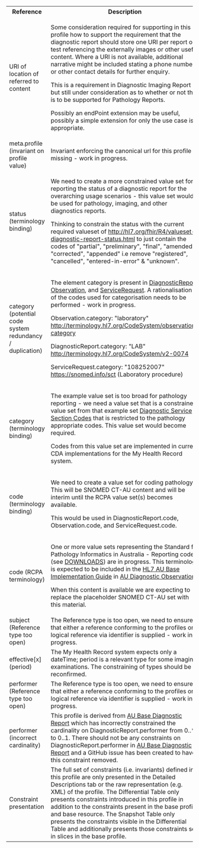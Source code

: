 <table class="list" width="100%">
<tbody>
  <tr>
    <th>Reference</th>
    <th>Description</th>
    <th>Issue No.</th>
  </tr>
    <tr>
    <td>URI of location of referred to content</td>
    <td><p>Some consideration required for supporting in this profile how to support the requirement that the diagnostic report should store one URI per report or test referencing the externally images or other useful content. Where a URI is not available, additional narrative might be included stating a phone number or other contact details for further enquiry.</p>
        <p>This is a requirement in Diagnostic Imaging Report but still under consideration as to whether or not this is to be supported for Pathology Reports.</p>
        <p>Possibly an endPoint extension may be useful, possibly a simple extension for only the use case is appropriate.</p></td>
    <td>See <a href="https://github.com/AuDigitalHealth/ci-fhir-r4/issues/32">ci-fhir-r4/issues/32</a></td>
   </tr>
  <tr>
    <td>meta.profile (invariant on profile value)</td>
    <td>Invariant enforcing the canonical url for this profile is missing - work in progress.</td>
    <td>See <a href="https://github.com/AuDigitalHealth/ci-fhir-r4/issues/23">ci-fhir-r4/issues/23</a></td>
   </tr>
  <tr>
    <td>status (terminology binding)</td>
    <td><p>We need to create a more constrained value set for reporting the status of a diagnostic report for the overarching usage scenarios - this value set would be used for pathology, imaging, and other diagnostics reports.</p>
        <p>Thinking to constrain the status with the current required valueset of <a href="http://hl7.org/fhir/R4/valueset-diagnostic-report-status.html">http://hl7.org/fhir/R4/valueset-diagnostic-report-status.html</a> to just contain the codes of "partial", "preliminary", "final", "amended", "corrected", "appended" i.e remove "registered", "cancelled", "entered-in-error" & "unknown".</p></td>
    <td>See <a href="https://github.com/AuDigitalHealth/ci-fhir-r4/issues/23">ci-fhir-r4/issues/23</a>, and <a href="https://jira.aws.tooling/browse/FTR-933">jira.aws.tooling/browse/FTR-933</a></td>
   </tr>
   <tr>
    <td>category (potential code system redundancy / duplication)</td>
    <td><p>The element category is present in <a href="http://hl7.org/fhir/R4/diagnosticreport.html">DiagnosticReport</a>, <a href="http://hl7.org/fhir/R4/observation.html">Observation</a>, and <a href="http://hl7.org/fhir/R4/servicerequest.html">ServiceRequest</a>. A rationalisation of the codes used for categorisation needs to be performed - work in progress.</p>
        <p>Observation.category: "laboratory" <a href="http://hl7.org/fhir/R4/codesystem-observation-category.html">http://terminology.hl7.org/CodeSystem/observation-category</a></p>
        <p>DiagnosticReport.category: "LAB" <a href="http://hl7.org/fhir/R4/v2/0074/index.html">http://terminology.hl7.org/CodeSystem/v2-0074</a></p>
        <p>ServiceRequest.category: "108252007" <a href="http://hl7.org/fhir/R4/snomedct.html">https://snomed.info/sct</a> (Laboratory procedure)</p></td>
    <td>See <a href="https://github.com/AuDigitalHealth/ci-fhir-r4/issues/28">ci-fhir-r4/issues/28</a></td>
   </tr>
   <tr>
    <td>category (terminology binding)</td>
    <td><p>The example value set is too broad for pathology reporting - we need a value set that is a constrained value set from that example set <a href="http://hl7.org/fhir/R4/valueset-diagnostic-service-sections.html">Diagnostic Service Section Codes</a> that is restricted to the pathology appropriate codes. This value set would become required.</p>
        <p>Codes from this value set are implemented in current CDA implementations for the My Health Record system.</p></td>
    <td>See <a href="https://github.com/AuDigitalHealth/ci-fhir-r4/issues/25">ci-fhir-r4/issues/25</a>, and <a href="https://jira.aws.tooling/browse/FTR-953">jira.aws.tooling/browse/FTR-953</a></td>
   </tr> 
   <tr>
    <td>code (terminology binding)</td>
    <td><p>We need to create a value set for coding pathology. This will be SNOMED CT-AU content and will be interim until the RCPA value set(s) becomes available.</p>
        <p>This would be used in DiagnosticReport.code, Observation.code, and ServiceRequest.code.</p></td>
    <td>See <a href="https://github.com/AuDigitalHealth/ci-fhir-r4/issues/23">ci-fhir-r4/issues/23</a>, and <a href="https://jira.aws.tooling/browse/FTR-961">jira.aws.tooling/browse/FTR-961</a></td>
   </tr> 
    <tr>
    <td>code (RCPA terminology)</td>
    <td><p>One or more value sets representing the Standard for Pathology Informatics in Australia - Reporting codes (see <a href="https://www.rcpa.edu.au/Library/Practising-Pathology/PTIS/APUTS-Downloads">DOWNLOADS</a>) are in progress. This terminology is expected to be included in the <a href="http://build.fhir.org/ig/hl7au/au-fhir-base/index.html">HL7 AU Base Implementation Guide</a> in <a href="http://build.fhir.org/ig/hl7au/au-fhir-base/StructureDefinition-au-diagnostic-observation.html">AU Diagnostic Observation</a>.</p>
        <p>When this content is available we are expecting to replace the placeholder SNOMED CT-AU set with this material.</p></td>
    <td>See <a href="https://github.com/hl7au/au-fhir-base/issues/399">au-fhir-base/issues/399</a></td>
   </tr>
   <tr>
    <td>subject (Reference type too open)</td>
    <td>The Reference type is too open, we need to ensure that either a reference conforming to the profiles or a logical reference via identifier is supplied - work in progress.</td>
    <td>See <a href="https://github.com/AuDigitalHealth/ci-fhir-r4/issues/23">ci-fhir-r4/issues/23</a></td>
   </tr>
   <tr>
    <td>effective[x] (period)</td>
    <td>The My Health Record system expects only a dateTime; period is a relevant type for some imaging examinations. The constraining of types should be reconfirmed.</td>
    <td>See <a href="https://github.com/AuDigitalHealth/ci-fhir-r4/issues/26">ci-fhir-r4/issues/26</a></td>
   </tr>
   <tr>
    <td>performer (Reference type too open)</td>
    <td>The Reference type is too open, we need to ensure that either a reference conforming to the profiles or a logical reference via identifier is supplied - work in progress.</td>
    <td>See <a href="https://github.com/AuDigitalHealth/ci-fhir-r4/issues/23">ci-fhir-r4/issues/23</a></td>
   </tr>
   <tr>
    <td>performer (incorrect cardinality)</td>
    <td>This profile is derived from <a href="http://build.fhir.org/ig/hl7au/au-fhir-base/StructureDefinition-au-diagnosticreport.html">AU Base Diagnostic Report</a> which has incorrectly constrained the cardinality on DiagnosticReport.performer from 0..* to 0..1. There should not be any constraints on DiagnosticReport.performer in <a href="http://build.fhir.org/ig/hl7au/au-fhir-base/StructureDefinition-au-diagnosticreport.html">AU Base Diagnostic Report</a> and a GitHub issue has been created to have this constraint removed.</td>
    <td>See <a href="https://github.com/AuDigitalHealth/ci-fhir-r4/issues/23">ci-fhir-r4/issues/23</a>, and <a href="https://github.com/hl7au/au-fhir-base/issues/411">au-fhir-base/issues/411</a></td>
   </tr>
   <tr>
    <td>Constraint presentation</td>
    <td>The full set of constraints (i.e. invariants) defined in this profile are only presented in the Detailed Descriptions tab or the raw representation (e.g. XML) of the profile. The Differential Table only presents constraints introduced in this profile in addition to the constraints present in the base profile and base resource. The Snapshot Table only presents the constraints visible in the Differential Table and additionally presents those constraints set in slices in the base profile.</td>
    <td>See Zulip <a href="https://chat.fhir.org/#narrow/stream/179252-IG-creation/topic/Derived.20profile.20snapshot.20missing.20upstream.20invariants">Derived profile snapshot missing upstream invariants stream</a></td>
   </tr>   
</tbody>
</table>
